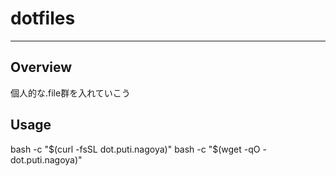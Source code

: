 # dotfiles
---

## Overview  
個人的な.file群を入れていこう

## Usage  
bash -c "$(curl -fsSL dot.puti.nagoya)"  
bash -c "$(wget -qO - dot.puti.nagoya)"  

